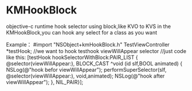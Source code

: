 # KMHookBlock
objective-c runtime hook selector using block,like KVO  to KVS
in the KMHookBlock,you can hook any select for a class as you want

Example：
#import "NSObject+kmHookBlock.h"
TestViewController *testHook;
//we want to hook testhook viewWillAppear selector
//just code like this:
[testHook hookSelectorWithBlock:PAIR_LIST {
        @selector(viewWillAppear:),
        BLOCK_CAST ^void (id slf,BOOL animated) {
            NSLog(@"hook befor viewWillAppear");
            performSuperSelector(slf, @selector(viewWillAppear:), void,animated);
            NSLog(@"hook after viewWillAppear");
        },
        NIL_PAIR}];
